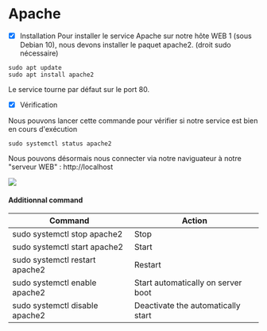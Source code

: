 # Apache

- [x] Installation
Pour installer le service Apache sur notre hôte WEB 1 (sous Debian 10), nous devons installer le paquet apache2. (droit sudo nécessaire)

```
sudo apt update 
sudo apt install apache2
```

Le service tourne par défaut sur le port 80.

- [x] Vérification

Nous pouvons lancer cette commande pour vérifier si notre service est bien en cours d'exécution

```
sudo systemctl status apache2
```

Nous pouvons désormais nous connecter via notre naviguateur à notre "serveur WEB" : http://localhost

![](https://md.floppy.sh/uploads/7b11eb97-3320-472e-8fce-7709159e6418.png)

#### Additionnal command

| Command 	                    | Action|
|-|-|
| sudo systemctl stop apache2 	| Stop|
| sudo systemctl start apache2 	| Start|
| sudo systemctl restart apache2 	| Restart|
| sudo systemctl enable apache2 	| Start automatically on server boot|
| sudo systemctl disable apache2 	| Deactivate the automatically start|